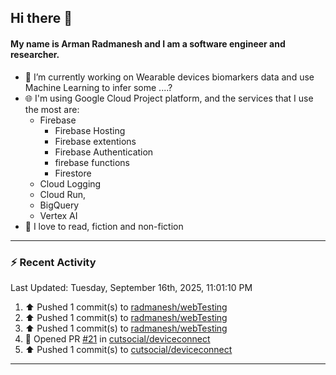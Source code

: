 ## Hi there 👋

#### My name is Arman Radmanesh and I am a software engineer and researcher.

- 🔭 I’m currently working on Wearable devices biomarkers data and use Machine Learning to infer some ....?
- 🌐 I'm using Google Cloud Project platform, and the services that I use the most are:
  - Firebase
     - Firebase Hosting
     - Firebase extentions 
     - Firebase Authentication
     - firebase functions
     - Firestore
  - Cloud Logging
  - Cloud Run,
  - BigQuery
  - Vertex AI
- 📖 I love to read, fiction and non-fiction

---

### :zap: Recent Activity

<!--START_SECTION:activity-->
<!--END_SECTION:activity-->

<!--RECENT_ACTIVITY:last_update-->
Last Updated: Tuesday, September 16th, 2025, 11:01:10 PM
<!--RECENT_ACTIVITY:last_update_end-->

<!--RECENT_ACTIVITY:start-->
1. ⬆️ Pushed 1 commit(s) to [radmanesh/webTesting](https://github.com/radmanesh/webTesting)
2. ⬆️ Pushed 1 commit(s) to [radmanesh/webTesting](https://github.com/radmanesh/webTesting)
3. ⬆️ Pushed 1 commit(s) to [radmanesh/webTesting](https://github.com/radmanesh/webTesting)
4. 💪 Opened PR [#21](https://github.com/cutsocial/deviceconnect/pull/21) in [cutsocial/deviceconnect](https://github.com/cutsocial/deviceconnect)
5. ⬆️ Pushed 1 commit(s) to [cutsocial/deviceconnect](https://github.com/cutsocial/deviceconnect)
<!--RECENT_ACTIVITY:end-->

---

<!--
**radmanesh/radmanesh** is a ✨ _special_ ✨ repository because its `README.md` (this file) appears on your GitHub profile.

Here are some ideas to get you started:

- 🔭 I’m currently working on ...
- 🌱 I’m currently learning ...
- 👯 I’m looking to collaborate on ...
- 🤔 I’m looking for help with ...
- 💬 Ask me about ...
- 📫 How to reach me: ...
- 😄 Pronouns: ...
- ⚡ Fun fact: ...
-->
